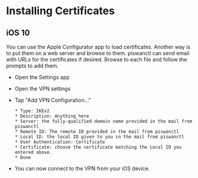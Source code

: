 # Installing Certificates

## iOS 10
You can use the Apple Configurator app to load certificates. Another way is to put them on a web server and browse to
them. piswanctl can send email  with URLs for the certificates if desired. Browse to each file and follow the prompts to add them.
* Open the Settings app
* Open the VPN settings
* Tap "Add VPN Configuration…"

      * Type: IKEv2
      * Description: Anything here
      * Server: the fully-qualified domain name provided in the mail from piswanctl
      * Remote ID: The remote ID provided in the mail from piswanctl
      * Local ID: the local ID given to you in the mail from piswanctl
      * User Authentication: Certificate
      * Certificate: choose the certificate matching the Local ID you entered above.
      * Done

* You can now connect to the VPN from your iOS device.
